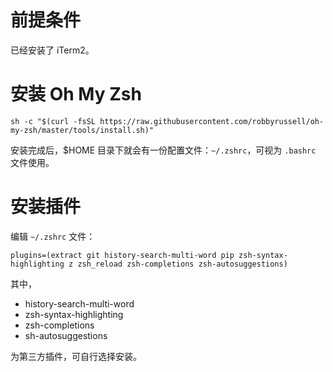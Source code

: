 # 前提条件

已经安装了 iTerm2。

# 安装 Oh My Zsh

```
sh -c "$(curl -fsSL https://raw.githubusercontent.com/robbyrussell/oh-my-zsh/master/tools/install.sh)"
```

安装完成后，$HOME 目录下就会有一份配置文件：```~/.zshrc```，可视为 ```.bashrc``` 文件使用。

# 安装插件

编辑 ```~/.zshrc``` 文件：
```
plugins=(extract git history-search-multi-word pip zsh-syntax-highlighting z zsh_reload zsh-completions zsh-autosuggestions)
```

其中，

* history-search-multi-word
* zsh-syntax-highlighting
* zsh-completions
* sh-autosuggestions

为第三方插件，可自行选择安装。
